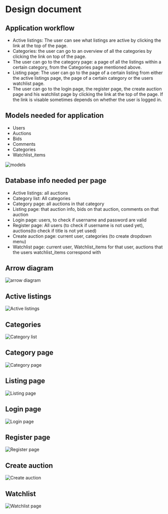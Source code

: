# Design document
## Application workflow
- Active listings: The user can see what listings are active by clicking the link at the top of the page.
- Categories: the user can go to an overview of all the categories by clicking the link on top of the page.
- The user can go to the category page: a page of all the listings within a certain category, from the Categories page mentioned above.
- Listing page: The user can go to the page of a certain listing from either the active listings page, the page of a certain category or the users watchlist page. 
- The user can go to the login page, the register page, the create auction page and his watchlist page by clicking the link at the top of the page. If the link is visable sometimes depends on whether the user is logged in.

## Models needed for application
- Users
- Auctions
- Bids
- Comments
- Categories
- Watchlist_items

![models](design_images/models.PNG)

## Database info needed per page
- Active listings: all auctions
- Category list: All categories
- Category page: all auctions in that category
- Listing page: that auction info, bids on that auction, comments on that auction
- Login page: users, to check if username and password are valid
- Register page: All users (to check if username is not used yet), auctions(to check if title is not yet used)
- Create auction page: current user, categories (to create dropdown menu)
- Watchlist page: current user, Watchlist_items for that user, auctions that the users watchlist_items correspond with

## Arrow diagram
![arrow diagram](design_images/Commerce_pijltjes.png)
## Active listings
![Active listings](design_images/Active_listings.png)
## Categories
![Category list](design_images/Categories.png)
## Category page
![Category page](design_images/Category_page.png)
## Listing page
![Listing page](design_images/Listing_page.png)
## Login page
![Login page](design_images/Login.png)
## Register page
![Register page](design_images/Register.png)
## Create auction
![Create auction](design_images/New_listing.png)
## Watchlist
![Watchlist page](design_images/Watchlist.png)
